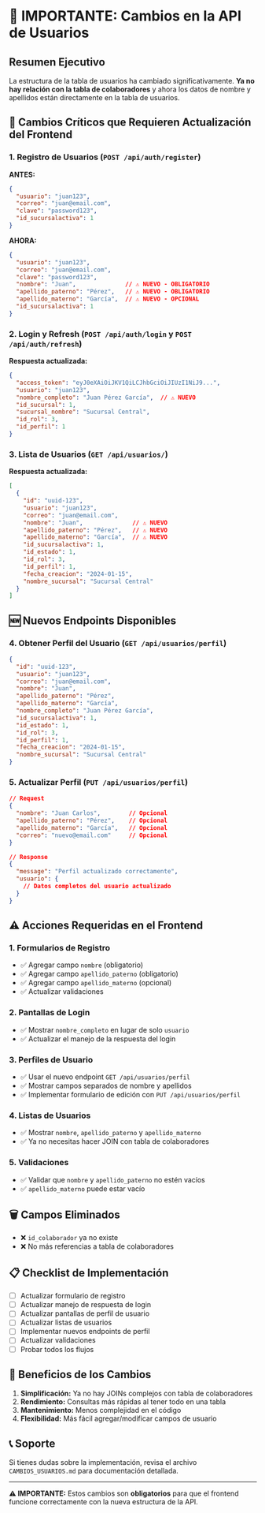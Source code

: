 # 🚨 IMPORTANTE: Cambios en la API de Usuarios

## Resumen Ejecutivo

La estructura de la tabla de usuarios ha cambiado significativamente. **Ya no hay relación con la tabla de colaboradores** y ahora los datos de nombre y apellidos están directamente en la tabla de usuarios.

## 🔄 Cambios Críticos que Requieren Actualización del Frontend

### 1. **Registro de Usuarios** (`POST /api/auth/register`)

**ANTES:**
```json
{
  "usuario": "juan123",
  "correo": "juan@email.com",
  "clave": "password123",
  "id_sucursalactiva": 1
}
```

**AHORA:**
```json
{
  "usuario": "juan123",
  "correo": "juan@email.com",
  "clave": "password123",
  "nombre": "Juan",              // ⚠️ NUEVO - OBLIGATORIO
  "apellido_paterno": "Pérez",   // ⚠️ NUEVO - OBLIGATORIO
  "apellido_materno": "García",  // ⚠️ NUEVO - OPCIONAL
  "id_sucursalactiva": 1
}
```

### 2. **Login y Refresh** (`POST /api/auth/login` y `POST /api/auth/refresh`)

**Respuesta actualizada:**
```json
{
  "access_token": "eyJ0eXAiOiJKV1QiLCJhbGciOiJIUzI1NiJ9...",
  "usuario": "juan123",
  "nombre_completo": "Juan Pérez García",  // ⚠️ NUEVO
  "id_sucursal": 1,
  "sucursal_nombre": "Sucursal Central",
  "id_rol": 3,
  "id_perfil": 1
}
```

### 3. **Lista de Usuarios** (`GET /api/usuarios/`)

**Respuesta actualizada:**
```json
[
  {
    "id": "uuid-123",
    "usuario": "juan123",
    "correo": "juan@email.com",
    "nombre": "Juan",              // ⚠️ NUEVO
    "apellido_paterno": "Pérez",   // ⚠️ NUEVO
    "apellido_materno": "García",  // ⚠️ NUEVO
    "id_sucursalactiva": 1,
    "id_estado": 1,
    "id_rol": 3,
    "id_perfil": 1,
    "fecha_creacion": "2024-01-15",
    "nombre_sucursal": "Sucursal Central"
  }
]
```

## 🆕 Nuevos Endpoints Disponibles

### 4. **Obtener Perfil del Usuario** (`GET /api/usuarios/perfil`)
```json
{
  "id": "uuid-123",
  "usuario": "juan123",
  "correo": "juan@email.com",
  "nombre": "Juan",
  "apellido_paterno": "Pérez",
  "apellido_materno": "García",
  "nombre_completo": "Juan Pérez García",
  "id_sucursalactiva": 1,
  "id_estado": 1,
  "id_rol": 3,
  "id_perfil": 1,
  "fecha_creacion": "2024-01-15",
  "nombre_sucursal": "Sucursal Central"
}
```

### 5. **Actualizar Perfil** (`PUT /api/usuarios/perfil`)
```json
// Request
{
  "nombre": "Juan Carlos",        // Opcional
  "apellido_paterno": "Pérez",    // Opcional
  "apellido_materno": "García",   // Opcional
  "correo": "nuevo@email.com"     // Opcional
}

// Response
{
  "message": "Perfil actualizado correctamente",
  "usuario": {
    // Datos completos del usuario actualizado
  }
}
```

## ⚠️ Acciones Requeridas en el Frontend

### 1. **Formularios de Registro**
- ✅ Agregar campo `nombre` (obligatorio)
- ✅ Agregar campo `apellido_paterno` (obligatorio)
- ✅ Agregar campo `apellido_materno` (opcional)
- ✅ Actualizar validaciones

### 2. **Pantallas de Login**
- ✅ Mostrar `nombre_completo` en lugar de solo `usuario`
- ✅ Actualizar el manejo de la respuesta del login

### 3. **Perfiles de Usuario**
- ✅ Usar el nuevo endpoint `GET /api/usuarios/perfil`
- ✅ Mostrar campos separados de nombre y apellidos
- ✅ Implementar formulario de edición con `PUT /api/usuarios/perfil`

### 4. **Listas de Usuarios**
- ✅ Mostrar `nombre`, `apellido_paterno` y `apellido_materno`
- ✅ Ya no necesitas hacer JOIN con tabla de colaboradores

### 5. **Validaciones**
- ✅ Validar que `nombre` y `apellido_paterno` no estén vacíos
- ✅ `apellido_materno` puede estar vacío

## 🗑️ Campos Eliminados

- ❌ `id_colaborador` ya no existe
- ❌ No más referencias a tabla de colaboradores

## 📋 Checklist de Implementación

- [ ] Actualizar formulario de registro
- [ ] Actualizar manejo de respuesta de login
- [ ] Actualizar pantallas de perfil de usuario
- [ ] Actualizar listas de usuarios
- [ ] Implementar nuevos endpoints de perfil
- [ ] Actualizar validaciones
- [ ] Probar todos los flujos

## 🚀 Beneficios de los Cambios

1. **Simplificación:** Ya no hay JOINs complejos con tabla de colaboradores
2. **Rendimiento:** Consultas más rápidas al tener todo en una tabla
3. **Mantenimiento:** Menos complejidad en el código
4. **Flexibilidad:** Más fácil agregar/modificar campos de usuario

## 📞 Soporte

Si tienes dudas sobre la implementación, revisa el archivo `CAMBIOS_USUARIOS.md` para documentación detallada.

---

**⚠️ IMPORTANTE:** Estos cambios son **obligatorios** para que el frontend funcione correctamente con la nueva estructura de la API. 